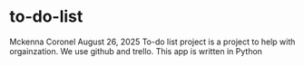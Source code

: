 # to-do-list
Mckenna Coronel
August 26, 2025
To-do list project is a project to help with orgainzation. We use github and trello.
This app is written in Python